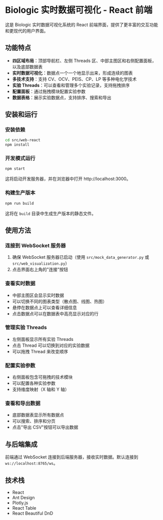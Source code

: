# Biologic 实时数据可视化 - React 前端

这是 Biologic 实时数据可视化系统的 React 前端界面，提供了更丰富的交互功能和更现代的用户界面。

## 功能特点

- **四区域布局**：顶部导航栏、左侧 Threads 区、中部主图区和右侧配置面板，以及底部数据表
- **实时数据可视化**：数据点一个一个地显示出来，形成连续的图表
- **多技术支持**：支持 CV、OCV、PEIS、CP、LP 等多种电化学技术
- **实验 Threads**：可以查看和管理多个实验记录，支持拖拽排序
- **配置面板**：通过拖拽模块配置实验参数
- **数据表格**：展示实验数据点，支持排序、搜索和导出

## 安装和运行

### 安装依赖

```bash
cd src/web-react
npm install
```

### 开发模式运行

```bash
npm start
```

这将启动开发服务器，并在浏览器中打开 http://localhost:3000。

### 构建生产版本

```bash
npm run build
```

这将在 `build` 目录中生成生产版本的静态文件。

## 使用方法

### 连接到 WebSocket 服务器

1. 确保 WebSocket 服务器已启动（使用 `src/mock_data_generator.py` 或 `src/web_visualization.py`）
2. 点击界面右上角的"连接"按钮

### 查看实时数据

- 中部主图区会显示实时数据
- 可以切换不同的图表类型（散点图、线图、热图）
- 悬停在数据点上可以查看详细信息
- 点击数据点可以在数据表中高亮显示对应的行

### 管理实验 Threads

- 左侧面板显示所有实验 Threads
- 点击 Thread 可以切换到对应的实验数据
- 可以拖拽 Thread 来改变顺序

### 配置实验参数

- 右侧面板包含可拖拽的技术模块
- 可以配置各种实验参数
- 支持维度映射（X 轴和 Y 轴）

### 查看和导出数据

- 底部数据表显示所有数据点
- 可以搜索、排序和分页
- 点击"导出 CSV"按钮可以导出数据

## 与后端集成

前端通过 WebSocket 连接到后端服务器，接收实时数据。默认连接到 `ws://localhost:8765/ws`。

## 技术栈

- React
- Ant Design
- Plotly.js
- React Table
- React Beautiful DnD
